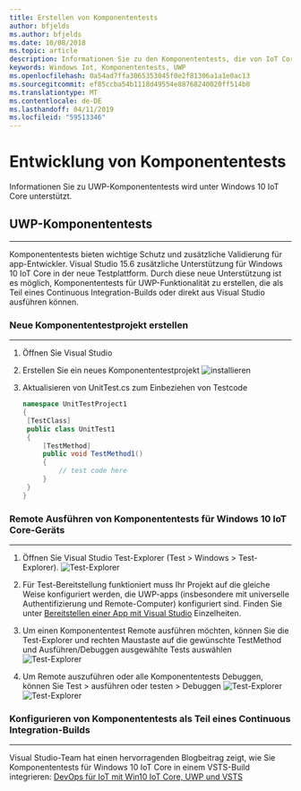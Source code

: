 ```yaml
---
title: Erstellen von Komponententests
author: bfjelds
ms.author: bfjelds
ms.date: 10/08/2018
ms.topic: article
description: Informationen Sie zu den Komponententests, die von IoT Core unterstützt werden.
keywords: Windows Iot, Komponententests, UWP
ms.openlocfilehash: 0a54ad7ffa3065353045f0e2f81306a1a1e0ac13
ms.sourcegitcommit: ef85ccba54b1118d49554e88768240020ff514b0
ms.translationtype: MT
ms.contentlocale: de-DE
ms.lasthandoff: 04/11/2019
ms.locfileid: "59513346"
---
```

# <a name="developing-unit-tests"></a>Entwicklung von Komponententests
Informationen Sie zu UWP-Komponententests wird unter Windows 10 IoT Core unterstützt.

## <a name="uwp-unit-tests"></a>UWP-Komponententests
___

Komponententests bieten wichtige Schutz und zusätzliche Validierung für app-Entwickler.  Visual Studio 15.6 zusätzliche Unterstützung für Windows 10 IoT Core in der neue Testplattform.  Durch diese neue Unterstützung ist es möglich, Komponententests für UWP-Funktionalität zu erstellen, die als Teil eines Continuous Integration-Builds oder direkt aus Visual Studio ausführen können.


### <a name="create-new-unit-test-project"></a>Neue Komponententestprojekt erstellen
___

1. Öffnen Sie Visual Studio

2. Erstellen Sie ein neues Komponententestprojekt ![installieren](../media/UnitTests/newproject.png)

3. Aktualisieren von UnitTest.cs zum Einbeziehen von Testcode
   ```C#
   namespace UnitTestProject1
   {
    [TestClass]
    public class UnitTest1
    {
        [TestMethod]
        public void TestMethod1()
        {
            // test code here
        }
    }
   }
   ```


### <a name="remotely-run-unit-test-on-windows-10-iot-core-device"></a>Remote Ausführen von Komponententests für Windows 10 IoT Core-Geräts
___

1. Öffnen Sie Visual Studio Test-Explorer (Test > Windows > Test-Explorer).
 ![Test-Explorer](../media/UnitTests/show-test-explorer.png)

1. Für Test-Bereitstellung funktioniert muss Ihr Projekt auf die gleiche Weise konfiguriert werden, die UWP-apps (insbesondere mit universelle Authentifizierung und Remote-Computer) konfiguriert sind.  Finden Sie unter [Bereitstellen einer App mit Visual Studio](../develop-your-app/appdeployment.md) Einzelheiten.

1. Um einen Komponententest Remote ausführen möchten, können Sie die Test-Explorer und rechten Maustaste auf die gewünschte TestMethod und Ausführen/Debuggen ausgewählte Tests auswählen ![Test-Explorer](../media/UnitTests/test-explorer.png)

1. Um Remote auszuführen oder alle Komponententests Debuggen, können Sie Test > ausführen oder testen > Debuggen ![Test-Explorer](../media/UnitTests/run-tests.png)
 ![Test-Explorer](../media/UnitTests/debug-tests.png)
   

### <a name="configure-unit-tests-as-part-of-a-continuous-integration-build"></a>Konfigurieren von Komponententests als Teil eines Continuous Integration-Builds
___

Visual Studio-Team hat einen hervorragenden Blogbeitrag zeigt, wie Sie Komponententests für Windows 10 IoT Core in einem VSTS-Build integrieren: [DevOps für IoT mit Win10 IoT Core, UWP und VSTS](https://blogs.msdn.microsoft.com/devops/2018/03/07/devops-for-iot-with-win10-iot-core-uwp-and-vsts/)

